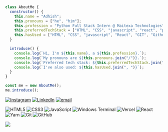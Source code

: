 

```javascript

class AboutMe {
  constructor() {
    this.name = "Adhish";
    this.pronouns = ["he", "him"];
    this.profession = "Python Full Stack Intern @ Maitexa Technologies";
    this.preferredTechStack = ["HTML", "CSS", "javascript", "react", "python"];
    this.hasUsed = ["HTML", "CSS", "javascript", "React", "GIT", "Github", "Vercel"];
  }

  introduce() {
    console.log(`Hi, I'm ${this.name}, a ${this.profession}.`);
    console.log(`My pronouns are ${this.pronouns.join("/")}.`);
    console.log(`Preferred tech stack: ${this.preferredTechStack.join(", ")}`);
    console.log(`I've also used: ${this.hasUsed.join(", ")}`);
  }
}

const me = new AboutMe();
me.introduce();

```


[![Instagram](https://img.shields.io/badge/Instagram-%23E4405F.svg?logo=Instagram&logoColor=white)](https://instagram.com/_.adhish._) [![LinkedIn](https://img.shields.io/badge/LinkedIn-%230077B5.svg?logo=linkedin&logoColor=white)](https://linkedin.com/in/adhishullasan) [![email](https://img.shields.io/badge/Email-D14836?logo=gmail&logoColor=white)](mailto:adhishullasan@gmail.com) 

![HTML5](https://img.shields.io/badge/html5-%23E34F26.svg?style=flat&logo=html5&logoColor=white) ![CSS3](https://img.shields.io/badge/css3-%231572B6.svg?style=flat&logo=css3&logoColor=white) ![JavaScript](https://img.shields.io/badge/javascript-%23323330.svg?style=flat&logo=javascript&logoColor=%23F7DF1E) ![Windows Terminal](https://img.shields.io/badge/Windows%20Terminal-%234D4D4D.svg?style=flat&logo=windows-terminal&logoColor=white) ![Vercel](https://img.shields.io/badge/vercel-%23000000.svg?style=flat&logo=vercel&logoColor=white) ![React](https://img.shields.io/badge/react-%2320232a.svg?style=flat&logo=react&logoColor=%2361DAFB) ![Yarn](https://img.shields.io/badge/yarn-%232C8EBB.svg?style=flat&logo=yarn&logoColor=white) ![Git](https://img.shields.io/badge/git-%23F05033.svg?style=flat&logo=git&logoColor=white) ![GitHub](https://img.shields.io/badge/github-%23121011.svg?style=flat&logo=github&logoColor=white)

[![](https://visitcount.itsvg.in/api?id=adhishullasan&icon=5&color=0)](https://visitcount.itsvg.in)

<!-- Proudly created with GPRM ( https://gprm.itsvg.in ) -->

<!-- Proudly created with GPRM ( https://gprm.itsvg.in ) -->




